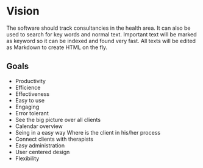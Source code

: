 # Vision

The software should track consultancies in the health area.
It can also be used to search for key words and normal text.
Important text will be marked as keyword so it can be indexed and found very fast.
All texts will be edited as Markdown to create HTML on the fly.

## Goals  
- Productivity
- Efficience
- Effectiveness
- Easy to use
- Engaging
- Error tolerant
- See the big picture over all clients
- Calendar overview
- Seing in a easy way Where is the client in his/her process
- Connect clients with therapists
- Easy administration
- User centered design
- Flexibility